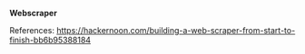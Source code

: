 **Webscraper**

References: https://hackernoon.com/building-a-web-scraper-from-start-to-finish-bb6b95388184
